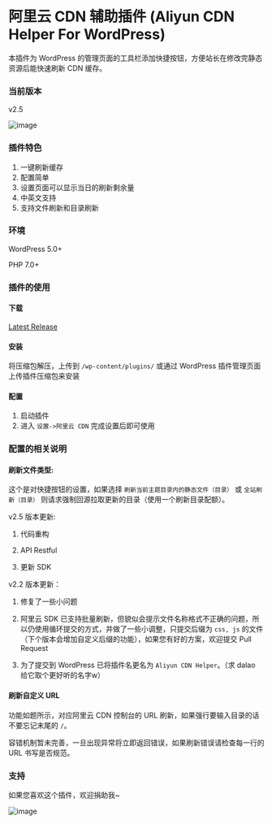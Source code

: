 # 阿里云 CDN 辅助插件 (Aliyun CDN Helper For WordPress)

本插件为 WordPress 的管理页面的工具栏添加快捷按钮，方便站长在修改完静态资源后能快速刷新 CDN 缓存。

### 当前版本

v2.5

![image][image-1]

### 插件特色

1. 一键刷新缓存
2. 配置简单
3. 设置页面可以显示当日的刷新剩余量
4. 中英文支持
5. 支持文件刷新和目录刷新

### 环境

WordPress 5.0+

PHP 7.0+

### 插件的使用
#### 下载
[Latest Release][1]

#### 安装

将压缩包解压，上传到 `/wp-content/plugins/` 或通过 WordPress 插件管理页面上传插件压缩包来安装

#### 配置

1. 启动插件
2. 进入 `设置->阿里云 CDN` 完成设置后即可使用

### 配置的相关说明
#### 刷新文件类型:

这个是对快捷按钮的设置，如果选择 `刷新当前主题目录内的静态文件（目录）` 或 `全站刷新（目录）` 则请求强制回源拉取更新的目录（使用一个刷新目录配额）。

v2.5 版本更新:

1. 代码重构

2. API Restful

3. 更新 SDK

v2.2 版本更新：

1. 修复了一些小问题

2. 阿里云 SDK 已支持批量刷新，但貌似会提示文件名称格式不正确的问题，所以仍使用循环提交的方式，并做了一些小调整，只提交后缀为 `css, js` 的文件（下个版本会增加自定义后缀的功能），如果您有好的方案，欢迎提交 Pull Request

3. 为了提交到 WordPress 已将插件名更名为 `Aliyun CDN Helper`。（求 dalao 给它取个更好听的名字w）

#### 刷新自定义 URL

功能如题所示，对应阿里云 CDN 控制台的 URL 刷新，如果强行要输入目录的话不要忘记末尾的 `/`。

容错机制暂未完善，一旦出现异常将立即返回错误，如果刷新错误请检查每一行的 URL 书写是否规范。


### 支持
如果您喜欢这个插件，欢迎捐助我~

![image][image-2]


[1]:	https://github.com/0xJacky/aliyun-cdn-helper/releases/latest

[image-1]:	https://github.com/0xJacky/aliyun-cdn-helper/raw/master/assets/screenshot-1.png
[image-2]:  https://github.com/0xJacky/aliyun-cdn-helper/raw/master/assets/my_alipay.png
